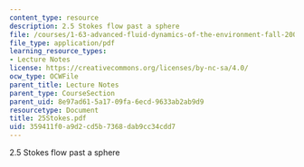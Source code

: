 ```yaml
---
content_type: resource
description: 2.5 Stokes flow past a sphere
file: /courses/1-63-advanced-fluid-dynamics-of-the-environment-fall-2002/359411f0a9d2cd5b7368dab9cc34cdd7_25Stokes.pdf
file_type: application/pdf
learning_resource_types:
- Lecture Notes
license: https://creativecommons.org/licenses/by-nc-sa/4.0/
ocw_type: OCWFile
parent_title: Lecture Notes
parent_type: CourseSection
parent_uid: 8e97ad61-5a17-09fa-6ecd-9633ab2ab9d9
resourcetype: Document
title: 25Stokes.pdf
uid: 359411f0-a9d2-cd5b-7368-dab9cc34cdd7
---
```

2.5 Stokes flow past a sphere